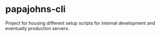 # papajohns-cli
Project for housing different setup scripts for internal development and eventually production servers.
